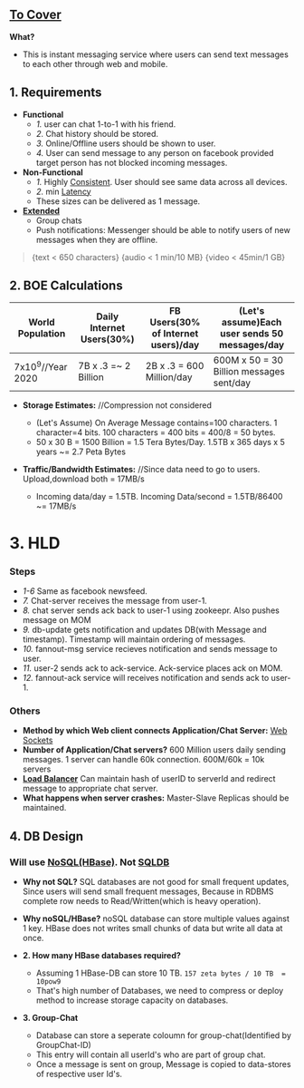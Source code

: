 ## [To Cover](/System-Design/Scalable)

**What?**
- This is instant messaging service where users can send text messages to each other through web and mobile.

## 1. Requirements
- **Functional**
  - *1.* user can chat 1-to-1 with his friend.
  - *2.* Chat history should be stored.
  - *3.* Online/Offline users should be shown to user.
  - *4.* User can send message to any person on facebook provided target person has not blocked incoming messages.
- **Non-Functional**
  - *1.* Highly [Consistent](/System-Design/Concepts/Bottlenecks_of_Distributed_Systems/Bottlenecks.md). User should see same data across all devices.
  - *2.* min [Latency](/Scalable/README.md)
  - These sizes can be delivered as 1 message.
- **[Extended](/Scalable/README.md)** 
  - Group chats
  - Push notifications: Messenger should be able to notify users of new messages when they are offline.

> {text < 650 characters} {audio < 1 min/10 MB}   {video < 45min/1 GB}

## 2. BOE Calculations

|World Population|Daily Internet Users(30%)|FB Users(30% of Internet users)/day|(Let's assume)Each user sends 50 messages/day|
|---|---|---|---|
|7x10<sup>9</sup>//Year 2020|7B x .3 =~ 2 Billion|2B x .3 = 600 Million/day|600M x 50 = 30 Billion messages sent/day|

- **Storage Estimates:**  //Compression not considered
  - (Let's Assume) On Average Message contains=100 characters. 1 character=4 bits. 100 characters = 400 bits = 400/8 = 50 bytes.
  - 50 x 30 B = 1500 Billion = 1.5 Tera Bytes/Day. 1.5TB x 365 days x 5 years ~= 2.7 Peta Bytes

- **Traffic/Bandwidth Estimates:**  //Since data need to go to users. Upload,download both = 17MB/s
  - Incoming data/day = 1.5TB. Incoming Data/second = 1.5TB/86400 ~= 17MB/s

# 3. HLD

### Steps
  - *1-6* Same as facebook newsfeed.
  - *7.* Chat-server receives the message from user-1.
  - *8.* chat server sends ack back to user-1 using zookeepr. Also pushes message on MOM
  - *9.* db-update gets notification and updates DB(with Message and timestamp). Timestamp will maintain ordering of messages.
  - *10.* fannout-msg service recieves notification and sends message to user.
  - *11.* user-2 sends ack to ack-service. Ack-service places ack on MOM.
  - *12.* fannout-ack service will receives notification and sends ack to user-1.

### Others
  - **Method by which Web client connects Application/Chat Server:** [Web Sockets](/Networking/OSI-Layers/Layer5/WebServer_to_WebClient_Connection_Methods)
  - **Number of Application/Chat servers?** 600 Million users daily sending messages. 1 server can handle 60k connection. 600M/60k = 10k servers
  - **[Load Balancer](/System-Design/Concepts/Load_Balancer)** Can maintain hash of userID to serverId and redirect message to appropriate chat server.
  - **What happens when server crashes:** Master-Slave Replicas should be maintained.

## 4. DB Design
### Will use [NoSQL(HBase)](/System-Design/Concepts/Databases/NOSQL/Wide_Coloumn/HBase/README.md). Not [SQLDB](/System-Design/Concepts/Databases)
  - **Why not SQL?** SQL databases are not good for small frequent updates, Since users will send small frequent messages, Because in RDBMS complete row needs to Read/Written(which is heavy operation).
  - **Why noSQL/HBase?** noSQL database can store multiple values against 1 key. HBase does not writes small chunks of data but write all data at once.

- **2. How many HBase databases required?**
  - Assuming 1 HBase-DB can store 10 TB. `157 zeta bytes / 10 TB  = 10pow9`
  - That's high number of Databases, we need to compress or deploy method to increase storage capacity on databases.

- **3. Group-Chat**
  - Database can store a seperate coloumn for group-chat(Identified by GroupChat-ID)
  - This entry will contain all userId's who are part of group chat.
  - Once a message is sent on group, Message is copied to data-stores of respective user Id's.
